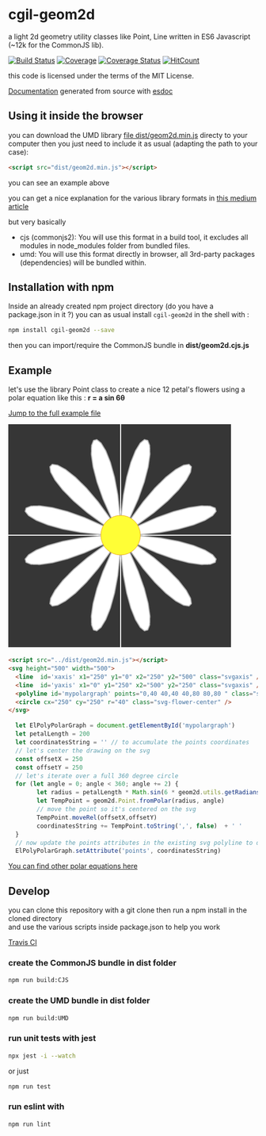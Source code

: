 # cgil-geom2d
a light 2d geometry utility classes like Point, Line written in ES6 Javascript (~12k for the CommonJS lib).

[![Build Status](https://travis-ci.org/lao-tseu-is-alive/cgil-2dgeom.png?branch=master)](https://travis-ci.org/lao-tseu-is-alive/cgil-2dgeom)
[![Coverage](https://img.shields.io/codecov/c/github/lao-tseu-is-alive/cgil-2dgeom/master.svg)](https://codecov.io/gh/lao-tseu-is-alive/cgil-2dgeom)
[![Coverage Status](https://coveralls.io/repos/github/lao-tseu-is-alive/cgil-2dgeom/badge.svg?branch=master)](https://coveralls.io/github/lao-tseu-is-alive/cgil-2dgeom?branch=master)
[![HitCount](http://hits.dwyl.io/lao-tseu-is-alive/cgil-2dgeom.svg)](http://hits.dwyl.io/lao-tseu-is-alive/cgil-2dgeom)

this code is licensed under the terms of the MIT License.

[Documentation](https://lao-tseu-is-alive.github.io/cgil-2dgeom/docs/) generated from source with [esdoc](https://esdoc.org/)

## Using it inside the browser
you can download the UMD library [file dist/geom2d.min.js](https://raw.githubusercontent.com/lao-tseu-is-alive/cgil-2dgeom/master/dist/geom2d.min.js)
directy to your computer 
then you just need to include it as usual (adapting the path to your case):
```html
<script src="dist/geom2d.min.js"></script>
```
you can see an example above 

you can get a nice explanation for the various library formats in [this medium article](https://medium.com/computed-comparisons/commonjs-vs-amd-vs-requirejs-vs-es6-modules-2e814b114a0b)

but very basically 
 - cjs (commonjs2): You will use this format in a build tool, it excludes all modules in node_modules folder from bundled files.
 - umd: You will use this format directly in browser, all 3rd-party packages (dependencies) will be bundled within.


## Installation with npm

Inside an already created npm project directory (do you have a package.json in it ?) 
you can as usual install `cgil-geom2d` in the shell with :

```bash
npm install cgil-geom2d --save
```

then you can import/require the CommonJS bundle in **dist/geom2d.cjs.js** 


## Example
let's use the library Point class to create a nice 12 petal's flowers using a polar equation like this : 
**r = a sin 6θ**

[Jump to the full example file](https://lao-tseu-is-alive.github.io/cgil-2dgeom/examples/example_UMD_flower.html)

![alt text](https://raw.githubusercontent.com/lao-tseu-is-alive/cgil-2dgeom/master/examples/images/cgil-geom2d_12_petals_flower_example.png "Using the geom2d.Point class to create a nice 12 petal's flowers from a polar equation")

```html
<script src="../dist/geom2d.min.js"></script>
<svg height="500" width="500">
  <line  id='xaxis' x1="250" y1="0" x2="250" y2="500" class="svgaxis" />
  <line  id='yaxis' x1="0" y1="250" x2="500" y2="250" class="svgaxis" />
  <polyline id='mypolargraph' points="0,40 40,40 40,80 80,80 " class="svg-flower-petal"/>
  <circle cx="250" cy="250" r="40" class="svg-flower-center" />
</svg>
```

```javascript
  let ElPolyPolarGraph = document.getElementById('mypolargraph')
  let petalLength = 200
  let coordinatesString = '' // to accumulate the points coordinates
  // let's center the drawing on the svg
  const offsetX = 250 
  const offsetY = 250
  // let's iterate over a full 360 degree circle
  for (let angle = 0; angle < 360; angle += 2) {
        let radius = petalLength * Math.sin(6 * geom2d.utils.getRadians(angle)) // need to convert to radians for Math.sin        
        let TempPoint = geom2d.Point.fromPolar(radius, angle)
        // move the point so it's centered on the svg 
        TempPoint.moveRel(offsetX,offsetY)
        coordinatesString += TempPoint.toString(',', false)  + ' '
  }  
  // now update the points attributes in the existing svg polyline to display the flower on screen
  ElPolyPolarGraph.setAttribute('points', coordinatesString)  
```
 
 [You can find other polar equations here](https://faculty.math.illinois.edu/~rasekh2/math231(s2016)/PolarEquations.pdf)

## Develop 
you can clone this repository with a git clone
then run a npm install in the cloned directory  
and use the various scripts inside package.json to help you work

[Travis CI](https://travis-ci.org/lao-tseu-is-alive/cgil-2dgeom/)

### create the CommonJS bundle in dist folder

```bash
npm run build:CJS
```

### create the UMD bundle in dist folder

```bash
npm run build:UMD
```

### run unit tests with jest

```bash
npx jest -i --watch
```

or just
```bash
npm run test
```

### run eslint with

```bash
npm run lint
```

